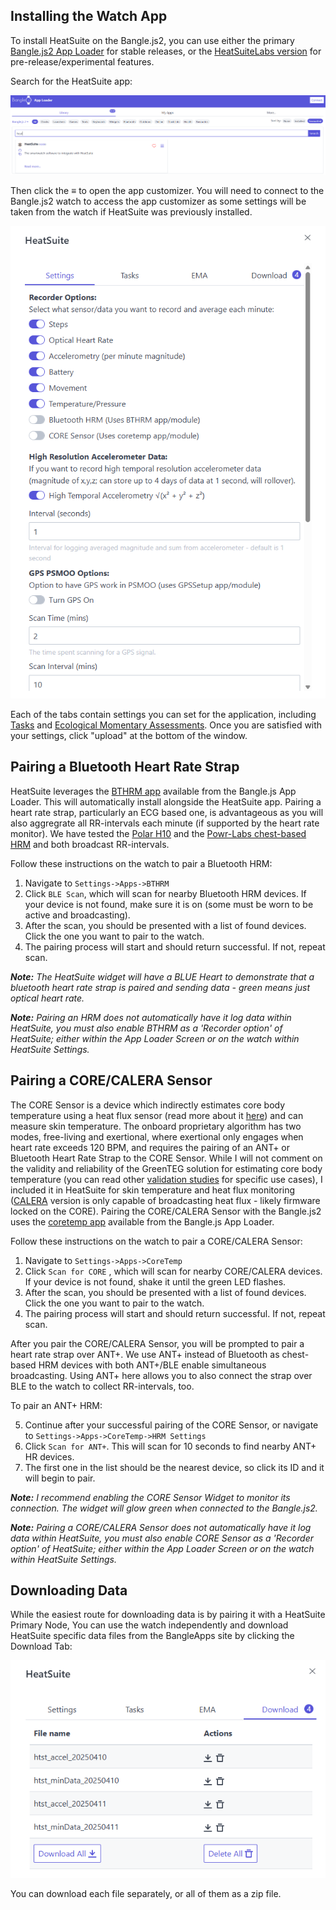 ## Installing the Watch App

To install HeatSuite on the Bangle.js2, you can use either the primary [Bangle.js2 App Loader](https://banglejs.com/apps) for stable releases, or the [HeatSuiteLabs version](https://heatsuitelabs.github.io/BangleApps/) for pre-release/experimental features. 

Search for the HeatSuite app:

![HeatSuite Search on BangleApps](../assets/heatsuite_bangleapps.png)

Then click the &equiv; to open the app customizer. You will need to connect to the Bangle.js2 watch to access the app customizer as some settings will be taken from the watch if HeatSuite was previously installed.

![HeatSuite BangleApps Customizer Window](../assets/heatsuite_bangleapps_customizer.png)

Each of the tabs contain settings you can set for the application, including [Tasks](watchapp-tasks.md) and [Ecological Momentary Assessments](watchapp-ema.md). Once you are satisfied with your settings, click "upload" at the bottom of the window. 

## Pairing a Bluetooth Heart Rate Strap

HeatSuite leverages the [BTHRM app](https://github.com/espruino/BangleApps/tree/master/apps/bthrm) available from the Bangle.js App Loader. This will automatically install alongside the HeatSuite app. Pairing a heart rate strap, particularly an ECG based one, is advantageous as you will also aggregrate all RR-intervals each minute (if supported by the heart rate monitor). We have tested the [Polar H10](https://www.polar.com/us-en/sensors/h10-heart-rate-sensor) and the [Powr-Labs chest-based HRM](https://www.powr-labs.com/products/powr-labs-pulsr-chest-heart-rate-monitor-ant-bluetooth-4-0-dualband) and both broadcast RR-intervals.

Follow these instructions on the watch to pair a Bluetooth HRM:

1. Navigate to `Settings->Apps->BTHRM`
2. Click `BLE Scan`, which will scan for nearby Bluetooth HRM devices. If your device is not found, make sure it is on (some must be worn to be active and broadcasting).
3. After the scan, you should be presented with a list of found devices. Click the one you want to pair to the watch.
4. The pairing process will start and should return successful. If not, repeat scan.

*__Note:__ The HeatSuite widget will have a BLUE Heart to demonstrate that a bluetooth heart rate strap is paired and sending data - green means just optical heart rate.*

*__Note:__ Pairing an HRM does not automatically have it log data within HeatSuite, you must also enable BTHRM as a 'Recorder option' of HeatSuite; either within the App Loader Screen or on the watch within HeatSuite Settings.*

## Pairing a CORE/CALERA Sensor

The CORE Sensor is a device which indirectly estimates core body temperature using a heat flux sensor (read more about it [here](https://corebodytemp.com/pages/core-sensor-technology)) and can measure skin temperature. The onboard proprietary algorithm has two modes, free-living and exertional, where exertional only engages when heart rate exceeds 120 BPM, and requires the pairing of an ANT+ or Bluetooth Heart Rate Strap to the CORE Sensor. While I will not comment on the validity and reliability of the GreenTEG solution for estimating core body temperature (you can read other [validation studies](https://scholar.google.ca/scholar?hl=en&as_sdt=0%2C5&q=%28%22CORE+Sensor%22+OR+%22CALERA%22%29+%26%26+%22GreenTEG%22&btnG=) for specific use cases), I included it in HeatSuite for skin temperature and heat flux monitoring ([CALERA](https://info.greenteg.com/calera-research) version is only capable of broadcasting heat flux - likely firmware locked on the CORE). Pairing the CORE/CALERA Sensor with the Bangle.js2 uses the [coretemp app](https://github.com/espruino/BangleApps/tree/master/apps/coretemp) available from the Bangle.js App Loader. 

Follow these instructions on the watch to pair a CORE/CALERA Sensor:

1. Navigate to `Settings->Apps->CoreTemp`
2. Click `Scan for CORE` , which will scan for nearby CORE/CALERA devices. If your device is not found, shake it until the green LED flashes.
3. After the scan, you should be presented with a list of found devices. Click the one you want to pair to the watch.
4. The pairing process will start and should return successful. If not, repeat scan.

After you pair the CORE/CALERA Sensor, you will be prompted to pair a heart rate strap over ANT+. We use ANT+ instead of Bluetooth as chest-based HRM devices with both ANT+/BLE enable simultaneous broadcasting. Using ANT+ here allows you to also connect the strap over BLE to the watch to collect RR-intervals, too. 

To pair an ANT+ HRM:

5. Continue after your successful pairing of the CORE Sensor, or navigate to `Settings->Apps->CoreTemp->HRM Settings`
6. Click `Scan for ANT+`. This will scan for 10 seconds to find nearby ANT+ HR devices. 
7. The first one in the list should be the nearest device, so click its ID and it will begin to pair.

*__Note:__ I recommend enabling the CORE Sensor Widget to monitor its connection. The widget will glow green when connected to the Bangle.js2.*

*__Note:__ Pairing a CORE/CALERA Sensor does not automatically have it log data within HeatSuite, you must also enable CORE Sensor as a 'Recorder option' of HeatSuite; either within the App Loader Screen or on the watch within HeatSuite Settings.*

## Downloading Data

While the easiest route for downloading data is by pairing it with a HeatSuite Primary Node, You can use the watch independently and download HeatSuite specific data files from the BangleApps site by clicking the Download Tab:

![HeatSuite BangleApps Downloads](../assets/heatsuite_bangleapps_downloads.png)

You can download each file separately, or all of them as a zip file.